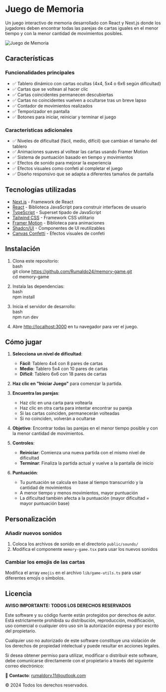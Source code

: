 
# Juego de Memoria

Un juego interactivo de memoria desarrollado con React y Next.js donde los jugadores deben encontrar todas las parejas de cartas iguales en el menor tiempo y con la menor cantidad de movimientos posibles.

![Juego de Memoria](https://hebbkx1anhila5yf.public.blob.vercel-storage.com/image-HGnmRY8NnSBkN7HZy5J2ASUgs5NuHX.png)

## Características

### Funcionalidades principales

- ✅ Tablero dinámico con cartas ocultas (4x4, 5x4 o 6x6 según dificultad)
- ✅ Cartas que se voltean al hacer clic
- ✅ Cartas coincidentes permanecen descubiertas
- ✅ Cartas no coincidentes vuelven a ocultarse tras un breve lapso
- ✅ Contador de movimientos realizados
- ✅ Temporizador en pantalla
- ✅ Botones para iniciar, reiniciar y terminar el juego

### Características adicionales

- ✅ Niveles de dificultad (fácil, medio, difícil) que cambian el tamaño del tablero
- ✅ Animaciones suaves al voltear las cartas usando Framer Motion
- ✅ Sistema de puntuación basado en tiempo y movimientos
- ✅ Efectos de sonido para mejorar la experiencia
- ✅ Efectos visuales como confeti al completar el juego
- ✅ Diseño responsivo que se adapta a diferentes tamaños de pantalla

## Tecnologías utilizadas

- [Next.js](https://nextjs.org/) - Framework de React
- [React](https://reactjs.org/) - Biblioteca JavaScript para construir interfaces de usuario
- [TypeScript](https://www.typescriptlang.org/) - Superset tipado de JavaScript
- [Tailwind CSS](https://tailwindcss.com/) - Framework CSS utilitario
- [Framer Motion](https://www.framer.com/motion/) - Biblioteca para animaciones
- [Shadcn/UI](https://ui.shadcn.com/) - Componentes de UI reutilizables
- [Canvas Confetti](https://www.npmjs.com/package/canvas-confetti) - Efectos visuales de confeti

## Instalación

1. Clona este repositorio:<br>
   bash<br>
   git clone <https://github.com/Rumaldo24/memory-game.git><br>
   cd memory-game
   
3. Instala las dependencias:<br>
   bash<br>
   npm install

4. Inicia el servidor de desarrollo:<br>
   bash<br>
   npm run dev

5. Abre [http://localhost:3000](http://localhost:3000) en tu navegador para ver el juego.

## Cómo jugar

1. **Selecciona un nivel de dificultad**:
   - **Fácil**: Tablero 4x4 con 8 pares de cartas
   - **Medio**: Tablero 5x4 con 10 pares de cartas
   - **Difícil**: Tablero 6x6 con 18 pares de cartas

2. **Haz clic en "Iniciar Juego"** para comenzar la partida.

3. **Encuentra las parejas**:
   - Haz clic en una carta para voltearla
   - Haz clic en otra carta para intentar encontrar su pareja
   - Si las cartas coinciden, permanecerán volteadas
   - Si no coinciden, volverán a ocultarse

4. **Objetivo**: Encontrar todas las parejas en el menor tiempo posible y con la menor cantidad de movimientos.

5. **Controles**:
   - **Reiniciar**: Comienza una nueva partida con el mismo nivel de dificultad
   - **Terminar**: Finaliza la partida actual y vuelve a la pantalla de inicio

6. **Puntuación**:
   - Tu puntuación se calcula en base al tiempo transcurrido y la cantidad de movimientos
   - A menor tiempo y menos movimientos, mayor puntuación
   - La dificultad también afecta a la puntuación (mayor dificultad = mayor puntuación base)

## Personalización

### Añadir nuevos sonidos

1. Coloca los archivos de sonido en el directorio `public/sounds/`
2. Modifica el componente `memory-game.tsx` para usar los nuevos sonidos

### Cambiar los emojis de las cartas

Modifica el array `emojis` en el archivo `lib/game-utils.ts` para usar diferentes emojis o símbolos.

## Licencia

**AVISO IMPORTANTE: TODOS LOS DERECHOS RESERVADOS**

Este software y su código fuente están protegidos por derechos de autor. Está estrictamente prohibida su distribución, reproducción, modificación, uso comercial o cualquier otro uso sin la autorización expresa y por escrito del propietario.

Cualquier uso no autorizado de este software constituye una violación de los derechos de propiedad intelectual y puede resultar en acciones legales.

Si desea obtener permiso para utilizar, modificar o distribuir este software, debe comunicarse directamente con el propietario a través del siguiente correo electrónico:

📩 **Contacto**: [rumaldorv.11@outlook.com](mailto:rumaldorv.11@outlook.com)

© 2024 Todos los derechos reservados.
